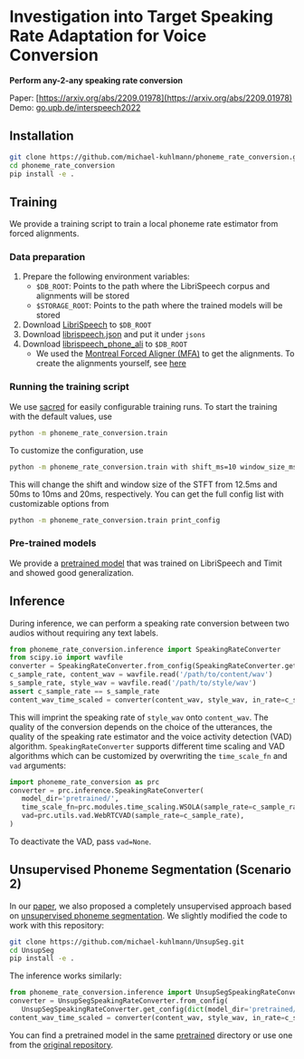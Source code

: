# Investigation into Target Speaking Rate Adaptation for Voice Conversion

**Perform any-2-any speaking rate conversion**

Paper: [https://arxiv.org/abs/2209.01978](https://arxiv.org/abs/2209.01978)  
Demo: [go.upb.de/interspeech2022](https://groups.uni-paderborn.de/nt/interspeech2022_vc/index.html)

## Installation
```bash
git clone https://github.com/michael-kuhlmann/phoneme_rate_conversion.git
cd phoneme_rate_conversion
pip install -e .
```

## Training
We provide a training script to train a local phoneme rate estimator from forced alignments.

### Data preparation
1. Prepare the following environment variables:
   - `$DB_ROOT`: Points to the path where the LibriSpeech corpus and alignments will be stored
    - `$STORAGE_ROOT`: Points to the path where the trained models will be stored
2. Download [LibriSpeech](https://www.openslr.org/12/) to `$DB_ROOT`
3. Download [librispeech.json](https://uni-paderborn.sciebo.de/s/f6xCGx1R4lXO24c) and put it under `jsons`
4. Download [librispeech_phone_ali](https://uni-paderborn.sciebo.de/s/f6xCGx1R4lXO24c) to `$DB_ROOT`
    - We used the [Montreal Forced Aligner (MFA)](https://github.com/MontrealCorpusTools/Montreal-Forced-Aligner) to 
      get the alignments. To create the alignments yourself, see [here](https://montreal-forced-aligner.readthedocs.io/en/latest/first_steps/index.html#first-steps-align-pretrained)

### Running the training script
We use [sacred](https://github.com/IDSIA/sacred) for easily configurable training runs. To start the training with the 
default values, use
```bash
python -m phoneme_rate_conversion.train
```
To customize the configuration, use
```bash
python -m phoneme_rate_conversion.train with shift_ms=10 window_size_ms=20
```
This will change the shift and window size of the STFT from 12.5ms and 50ms to 10ms and 20ms, respectively. You can get
the full config list with customizable options from
```bash
python -m phoneme_rate_conversion.train print_config
```

### Pre-trained models
We provide a [pretrained model](https://uni-paderborn.sciebo.de/s/f6xCGx1R4lXO24c) that was trained on LibriSpeech and 
Timit and showed good generalization.

## Inference
During inference, we can perform a speaking rate conversion between two audios without requiring any text labels.

```python
from phoneme_rate_conversion.inference import SpeakingRateConverter
from scipy.io import wavfile
converter = SpeakingRateConverter.from_config(SpeakingRateConverter.get_config(dict(model_dir='pretrained/')))
c_sample_rate, content_wav = wavfile.read('/path/to/content/wav')
s_sample_rate, style_wav = wavfile.read('/path/to/style/wav')
assert c_sample_rate == s_sample_rate
content_wav_time_scaled = converter(content_wav, style_wav, in_rate=c_sample_rate)
```
This will imprint the speaking rate of `style_wav` onto `content_wav`. The quality of the conversion depends on the 
choice of the utterances, the quality of the speaking rate estimator and the voice activity detection (VAD) algorithm. 
`SpeakingRateConverter` supports different time scaling and VAD algorithms which can be customized by overwriting the
`time_scale_fn` and `vad` arguments:
```python
import phoneme_rate_conversion as prc
converter = prc.inference.SpeakingRateConverter(
   model_dir='pretrained/',
   time_scale_fn=prc.modules.time_scaling.WSOLA(sample_rate=c_sample_rate),
   vad=prc.utils.vad.WebRTCVAD(sample_rate=c_sample_rate),
)
```
To deactivate the VAD, pass `vad=None`.

## Unsupervised Phoneme Segmentation (Scenario 2)
In our [paper](https://arxiv.org/abs/2209.01978), we also proposed a completely unsupervised approach based on [unsupervised phoneme segmentation](https://github.com/felixkreuk/UnsupSeg).
We slightly modified the code to work with this repository:
```bash
git clone https://github.com/michael-kuhlmann/UnsupSeg.git
cd UnsupSeg
pip install -e .
```
The inference works similarly:
```python
from phoneme_rate_conversion.inference import UnsupSegSpeakingRateConverter
converter = UnsupSegSpeakingRateConverter.from_config(
   UnsupSegSpeakingRateConverter.get_config(dict(model_dir='pretrained/')))
content_wav_time_scaled = converter(content_wav, style_wav, in_rate=c_sample_rate)
```
You can find a pretrained model in the same [pretrained](https://uni-paderborn.sciebo.de/s/f6xCGx1R4lXO24c) directory 
or use one from the [original repository](https://github.com/felixkreuk/UnsupSeg).
